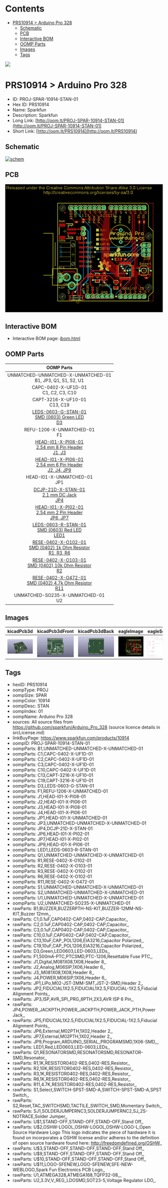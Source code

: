 



Contents
========

* [PRS10914 > Arduino Pro 328](#prs10914--arduino-pro-328)
	* [Schematic](#schematic)
	* [PCB](#pcb)
	* [Interactive BOM](#interactive-bom)
	* [OOMP Parts](#oomp-parts)
	* [Images](#images)
	* [Tags](#tags)
  
![][im]
# PRS10914 > Arduino Pro 328

- ID: PROJ-SPAR-10914-STAN-01
- Hex ID: PRS10914
- Name: Sparkfun
- Description: Sparkfun
- Long Link: [http://oom.lt/PROJ-SPAR-10914-STAN-01](http://oom.lt/PROJ-SPAR-10914-STAN-01)
- Short Link: [http://oom.lt/PRS10914](http://oom.lt/PRS10914)

## Schematic
  
[![schem](eagleSchemImage.png)](eagleSchemImage.png)
## PCB
  
[![pcb](eagleImage.png)](eagleImage.png)
## Interactive BOM

- Interactive BOM page: [ibom.html](https://htmlpreview.github.io/?https://github.com/oomlout/oomlout_OOMP_projects/blob/main/PROJ-SPAR-10914-STAN-01/kicad/bom/ibom.html)

## OOMP Parts
  

|OOMP Parts|
| :---: |
|UNMATCHED-UNMATCHED-X-UNMATCHED-01<BR>B1, JP3, Q1, S1, S2, U1|
|CAPC-0402-X-UF1D-01<BR>C1, C2, C3, C10|
|CAPT-3216-X-UF10-01<BR>C13, C19|
|[LEDS-0603-G-STAN-01<br> SMD (0603) Green LED<br> D3](https://github.com/oomlout/oomlout_OOMP_parts/tree/main/LEDS-0603-G-STAN-01/)|
|REFU-1206-X-UNMATCHED-01<BR>F1|
|[HEAD-I01-X-PI08-01<br> 2.54 mm 8 Pin Header<br> J1, J3](https://github.com/oomlout/oomlout_OOMP_parts/tree/main/HEAD-I01-X-PI08-01/)|
|[HEAD-I01-X-PI06-01<br> 2.54 mm 6 Pin Header<br> J2, J4, JP9](https://github.com/oomlout/oomlout_OOMP_parts/tree/main/HEAD-I01-X-PI06-01/)|
|HEAD-I01-X-UNMATCHED-01<BR>JP1|
|[DCJP-21D-X-STAN-01<br> 2.1 mm DC Jack<br> JP4](https://github.com/oomlout/oomlout_OOMP_parts/tree/main/DCJP-21D-X-STAN-01/)|
|[HEAD-I01-X-PI02-01<br> 2.54 mm 2 Pin Header<br> JP6, JP7](https://github.com/oomlout/oomlout_OOMP_parts/tree/main/HEAD-I01-X-PI02-01/)|
|[LEDS-0603-R-STAN-01<br> SMD (0603) Red LED<br> LED1](https://github.com/oomlout/oomlout_OOMP_parts/tree/main/LEDS-0603-R-STAN-01/)|
|[RESE-0402-X-O102-01<br> SMD (0402) 1k Ohm Resistor<br> R1, R3, R6](https://github.com/oomlout/oomlout_OOMP_parts/tree/main/RESE-0402-X-O102-01/)|
|[RESE-0402-X-O103-01<br> SMD (0402) 10k Ohm Resistor<br> R2](https://github.com/oomlout/oomlout_OOMP_parts/tree/main/RESE-0402-X-O103-01/)|
|[RESE-0402-X-O472-01<br> SMD (0402) 4.7k Ohm Resistor<br> R11](https://github.com/oomlout/oomlout_OOMP_parts/tree/main/RESE-0402-X-O472-01/)|
|UNMATCHED-SO235-X-UNMATCHED-01<BR>U2|

## Images
  
  

|kicadPcb3d|kicadPcb3dFront|kicadPcb3dBack|eagleImage|eagleSchemImage|
| :---: | :---: | :---: | :---: | :---: |
|[![kicadPcb3d](kicadPcb3d_140.png)](kicadPcb3d.png)|[![kicadPcb3dFront](kicadPcb3dFront_140.png)](kicadPcb3dFront.png)|[![kicadPcb3dBack](kicadPcb3dBack_140.png)](kicadPcb3dBack.png)|[![eagleImage](eagleImage_140.png)](eagleImage.png)|[![eagleSchemImage](eagleSchemImage_140.png)](eagleSchemImage.png)|

## Tags

- hexID: PRS10914
- oompType: PROJ
- oompSize: SPAR
- oompColor: 10914
- oompDesc: STAN
- oompIndex: 01
- oompName: Arduino Pro 328
- sources: All source files from https://github.com/sparkfun/Arduino_Pro_328 (source licence details in srcLicense.md)
- linkBuyPage: https://www.sparkfun.com/products/10914
- oompID: PROJ-SPAR-10914-STAN-01
- oompParts: B1,UNMATCHED-UNMATCHED-X-UNMATCHED-01
- oompParts: C1,CAPC-0402-X-UF1D-01
- oompParts: C2,CAPC-0402-X-UF1D-01
- oompParts: C3,CAPC-0402-X-UF1D-01
- oompParts: C10,CAPC-0402-X-UF1D-01
- oompParts: C13,CAPT-3216-X-UF10-01
- oompParts: C19,CAPT-3216-X-UF10-01
- oompParts: D3,LEDS-0603-G-STAN-01
- oompParts: F1,REFU-1206-X-UNMATCHED-01
- oompParts: J1,HEAD-I01-X-PI08-01
- oompParts: J2,HEAD-I01-X-PI06-01
- oompParts: J3,HEAD-I01-X-PI08-01
- oompParts: J4,HEAD-I01-X-PI06-01
- oompParts: JP1,HEAD-I01-X-UNMATCHED-01
- oompParts: JP3,UNMATCHED-UNMATCHED-X-UNMATCHED-01
- oompParts: JP4,DCJP-21D-X-STAN-01
- oompParts: JP6,HEAD-I01-X-PI02-01
- oompParts: JP7,HEAD-I01-X-PI02-01
- oompParts: JP9,HEAD-I01-X-PI06-01
- oompParts: LED1,LEDS-0603-R-STAN-01
- oompParts: Q1,UNMATCHED-UNMATCHED-X-UNMATCHED-01
- oompParts: R1,RESE-0402-X-O102-01
- oompParts: R2,RESE-0402-X-O103-01
- oompParts: R3,RESE-0402-X-O102-01
- oompParts: R6,RESE-0402-X-O102-01
- oompParts: R11,RESE-0402-X-O472-01
- oompParts: S1,UNMATCHED-UNMATCHED-X-UNMATCHED-01
- oompParts: S2,UNMATCHED-UNMATCHED-X-UNMATCHED-01
- oompParts: U1,UNMATCHED-UNMATCHED-X-UNMATCHED-01
- oompParts: U2,UNMATCHED-SO235-X-UNMATCHED-01
- rawParts: B1,BUZZER,BUZZERPTH-NS-KIT,BUZZER-12MM-NS-KIT,Buzzer 12mm,,
- rawParts: C1,0.1uF,CAP0402-CAP,0402-CAP,Capacitor,,
- rawParts: C2,0.1uF,CAP0402-CAP,0402-CAP,Capacitor,,
- rawParts: C3,0.1uF,CAP0402-CAP,0402-CAP,Capacitor,,
- rawParts: C10,0.1uF,CAP0402-CAP,0402-CAP,Capacitor,,
- rawParts: C13,10uF,CAP_POL1206,EIA3216,Capacitor Polarized,,
- rawParts: C19,10uF,CAP_POL1206,EIA3216,Capacitor Polarized,,
- rawParts: D3,Green,LED0603,LED-0603,LEDs,,
- rawParts: F1,500mA-PTC,PTCSMD,PTC-1206,Resettable Fuse PTC,,
- rawParts: J1,Digital,M081X08,1X08,Header 8,,
- rawParts: J2,Analog,M06SIP,1X06,Header 6,,
- rawParts: J3,,M081X08,1X08,Header 8,,
- rawParts: J4,POWER,M06SIP,1X06,Header 6,,
- rawParts: JP1,LiPo,M02-JST-2MM-SMT,JST-2-SMD,Header 2,,
- rawParts: JP2,FIDUCIAL1X2.5,FIDUCIAL1X2.5,FIDUCIAL-1X2.5,Fiducial Alignment Points,,
- rawParts: JP3,ISP,AVR_SPI_PRG_6PTH,2X3,AVR ISP 6 Pin,,
- rawParts: JP4,POWER_JACKPTH,POWER_JACKPTH,POWER_JACK_PTH,Power Jack,,
- rawParts: JP5,FIDUCIAL1X2.5,FIDUCIAL1X2.5,FIDUCIAL-1X2.5,Fiducial Alignment Points,,
- rawParts: JP6,External,M02PTH,1X02,Header 2,,
- rawParts: JP7,External,M02PTH,1X02,Header 2,,
- rawParts: JP9,Program,ARDUINO_SERIAL_PROGRAMSMD,1X06-SMD,,,
- rawParts: LED1,Red,LED0603,LED-0603,LEDs,,
- rawParts: Q1,RESONATORSMD,RESONATORSMD,RESONATOR-SMD,Resonator,,
- rawParts: R1,1K,RESISTOR0402-RES,0402-RES,Resistor,,
- rawParts: R2,10K,RESISTOR0402-RES,0402-RES,Resistor,,
- rawParts: R3,1K,RESISTOR0402-RES,0402-RES,Resistor,,
- rawParts: R6,1K,RESISTOR0402-RES,0402-RES,Resistor,,
- rawParts: R11,4.7K,RESISTOR0402-RES,0402-RES,Resistor,,
- rawParts: S1,Select,SWITCH-SPST-SMD-A,SWITCH-SPST-SMD-A,SPST Switch,,
- rawParts: S2,Reset,TAC_SWITCHSMD,TACTILE_SWITCH_SMD,Momentary Switch,,
- rawParts: SJ1,SOLDERJUMPERNC3,SOLDERJUMPERNC2,SJ_2S-NOTRACE,Solder Jumper,,
- rawParts: U$1,STAND-OFF,STAND-OFF,STAND-OFF,Stand Off,,
- rawParts: U$2,OSHW-LOGOL,OSHW-LOGOL,OSHW-LOGO-L,Open Source Hardware Logo This logo indicates the piece of hardware it is found on incorporates a OSHW license and/or adheres to the definition of open source hardware found here: http://freedomdefined.org/OSHW,,
- rawParts: U$3,STAND-OFF,STAND-OFF,STAND-OFF,Stand Off,,
- rawParts: U$9,STAND-OFF,STAND-OFF,STAND-OFF,Stand Off,,
- rawParts: U$10,STAND-OFF,STAND-OFF,STAND-OFF,Stand Off,,
- rawParts: U$11,LOGO-SFENEW,LOGO-SFENEW,SFE-NEW-WEBLOGO,Spark Fun Electronics PCB Logo,,
- rawParts: U1,ATMEGA328,ATMEGA168,TQFP32-08,,,
- rawParts: U2,3.3V,V_REG_LDOSMD,SOT23-5,Voltage Regulator LDO,,



[im]: kicadPcb3d_450.png
